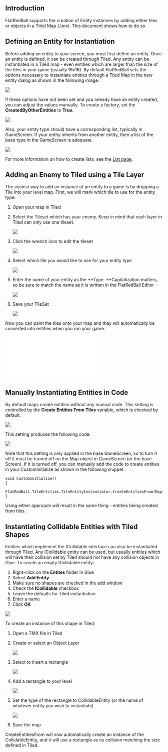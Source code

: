 ## Introduction

FlatRedBall supports the creation of Entity instances by adding either tiles or objects in a Tiled Map (.tmx). This document shows how to do so.

## Defining an Entity for Instantiation

Before adding an entity to your screen, you must first define an entity. Once an entity is defined, it can be created through Tiled. Any entity can be instantiated in a Tiled map - even entities which are larger than the size of the tiles in your game (usually 16x16). By default FlatRedBall sets the options necessary to instantiate entities through a Tiled Map in the new entity dialog as shown in the following image:

![](/media/2022-01-img_61ec1b00de44c.png)

If these options have not been set and you already have an entity created, you can adjust the values manually. To create a factory, set the **CreatedByOtherEntities** to **True.**

![](/media/2022-01-img_61ec1b9fbfbf7.png)

Also, your entity type should have a corresponding list, typically in GameScreen. If your entity inherits from another entity, then a list of the base type in the GameScreen is adequate.

![](/media/2022-01-img_61ec1d019c2ae.png)

For more information on how to create lists, see the [List page](/documentation/tools/glue-reference/objects/glue-reference-objects-positionedobjectlist/.md).

## Adding an Enemy to Tiled using a Tile Layer

The easiest way to add an instance of an entity to a game is by dropping a Tile into your level map. First, we will mark which tile to use for the entity type.

1.  Open your map in Tiled

2.  Select the Tileset which has your enemy. Keep in mind that each layer in Tiled can only use one tileset.

    ![](/media/2022-01-img_61ec1dbf6d27f.png)

3.  Click the wrench icon to edit the tileset

    ![](/media/2022-01-img_61ec1e1e6a68e.png)

4.  Select which tile you would like to use for your entity type

    ![](/media/2022-01-img_61ec1e616a3ea.png)

5.  Enter the name of your entity as the **Type. **Capitalization matters, so be sure to match the name as it is written in the FlatRedBall Editor

    ![](/media/2022-01-img_61ec1efa0ab5a.png)

6.  Save your TileSet

    ![](/media/2022-01-img_61ec1fb952cd1.png)

Now you can paint the tiles onto your map and they will automatically be converted into entities when you run your game. [![](/wp-content/uploads/2020/02/22_08-18-38.gif.md)](/wp-content/uploads/2020/02/22_08-18-38.gif.md)  

## Manually Instantiating Entities in Code

By default maps create entities without any manual code. This setting is controlled by the **Create Entities From Tiles** variable, which is checked by default.

![](/media/2022-01-img_61ec21f2ee3ea.png)

This setting produces the following code:

![](/media/2022-01-img_61ec2335e62e9.png)

Note that this setting is only applied in the base GameScreen, so to turn it off it must be turned off on the Map object in GameScreen (or the base Screen). If it is turned off, you can manually add the code to create entities in your CustomInitialize as shown in the following snippet.

``` lang:c#
void CustomInitialize()
{
    FlatRedBall.TileEntities.TileEntityInstantiator.CreateEntitiesFrom(Map1);
}
```

Using either approach will result in the same thing - entities being created from tiles.

## Instantiating Collidable Entities with Tiled Shapes

Entities which implement the ICollidable interface can also be instantiated through Tiled. Any ICollidable entity can be used, but usually entities which will have their collision set by Tiled should not have any collision objects in Glue. To create an empty ICollidable entity:

1.  Right-click on the **Entites** folder in Glue
2.  Select **Add Entity**
3.  Make sure no shapes are checked in the add window
4.  Check the **ICollidable** checkbox
5.  Leave the defaults for Tiled instantiation
6.  Enter a name
7.  Click **OK**

![](/media/2020-02-img_5e462a09581e9.png)

To create an instance of this shape in Tiled:

1.  Open a TMX file in Tiled

2.  Create or select an Object Layer

    ![](/media/2020-02-img_5e462a5fe7961.png)

3.  Select to insert a rectangle

    ![](/media/2020-02-img_5e462aa2b05fc.png)

4.  Add a rectangle to your level

    ![](/media/2020-02-img_5e462abb5acfc.png)

5.  Set the type of the rectangle to CollidableEntity (or the name of whatever entity you wish to instantiate)

    ![](/media/2020-02-img_5e462af13946c.png)

6.  Save the map

CreateEntitiesFrom will now automatically create an instance of the CollidableEntity, and it will use a rectangle as its collision matching the size defined in Tiled.
